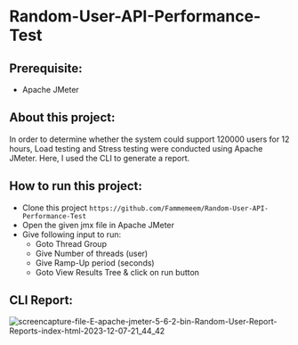 # Random-User-API-Performance-Test 

## Prerequisite:
- Apache JMeter

## About this project:
In order to determine whether the system could support 120000 users for 12 hours, Load testing and Stress testing were conducted using Apache JMeter. Here, I used the CLI to generate a report. 

## How to run this project:
- Clone this project
  ``` https://github.com/Fammemeem/Random-User-API-Performance-Test ```
- Open the given jmx file in Apache JMeter
- Give following input to run:
   - Goto Thread Group
   - Give Number of threads (user)
   - Give Ramp-Up period (seconds)
   - Goto View Results Tree & click on run button

## CLI Report: 

![screencapture-file-E-apache-jmeter-5-6-2-bin-Random-User-Report-Reports-index-html-2023-12-07-21_44_42](https://github.com/Fammemeem/Random-User-API-Performance-Test/assets/106922643/cab9e198-985f-4037-ac62-5f8d7419dea6)

